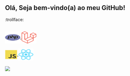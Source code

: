 ##  Olá,  Seja bem-vindo(a) ao meu GitHub!
:trollface:
<div>
  <a href="https://beacons.ai/victorbrasileiro">
</div>
  
<div style="display: inline_block"><br>  
  <img align="center" alt="Victor-PHP" height="40" width="50" src="https://raw.githubusercontent.com/devicons/devicon/master/icons/php/php-original.svg">  
  <img align="center" alt="Victor-Laravel" height="40" width="50" src="https://raw.githubusercontent.com/devicons/devicon/master/icons/laravel/laravel-original.svg">
<div>
  <div style="display: inline_block"><br>  
  <img align="center" alt="Victor-Javascript" height="30" width="40" src="https://raw.githubusercontent.com/devicons/devicon/master/icons/javascript/javascript-original.svg">
  <img align="center" alt="Victor-React" height="40" width="50" src="https://raw.githubusercontent.com/devicons/devicon/master/icons/react/react-original.svg">
<div>
  <br>
  <a href="https://www.linkedin.com/in/victorbrasileiroo/" target="_blank"><img align="center" height="50em" src="https://img.shields.io/badge/-LinkedIn-%230077B5?style=for-the-badge&logo=linkedin&logoColor=white" target="_blank"></a>  
</div>
